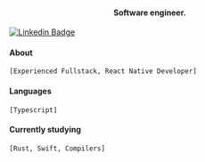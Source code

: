 <h4 align="center">Software engineer.</h4>

   [![Linkedin Badge](https://img.shields.io/badge/-@josymarss-black?style=flat-square&labelColor=white&logo=linkedin&logoColor=black&link=https://www.linkedin.com/in/josemar-silva-550b38124/)](https://www.linkedin.com/in/josemar-silva-550b38124/) 

#### About
   `[Experienced Fullstack, React Native Developer]`

#### Languages
   `[Typescript]`

#### Currently studying
   `[Rust, Swift, Compilers]`

    
